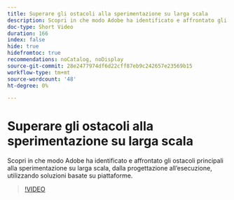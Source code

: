 ```yaml
---
title: Superare gli ostacoli alla sperimentazione su larga scala
description: Scopri in che modo Adobe ha identificato e affrontato gli ostacoli principali alla sperimentazione su larga scala, dalla progettazione all’esecuzione, utilizzando soluzioni basate su piattaforme.
doc-type: Short Video
duration: 166
index: false
hide: true
hidefromtoc: true
recommendations: noCatalog, noDisplay
source-git-commit: 28e2477974df6d22cff87eb9c242657e23569b15
workflow-type: tm+mt
source-wordcount: '48'
ht-degree: 0%

---
```



# Superare gli ostacoli alla sperimentazione su larga scala

Scopri in che modo Adobe ha identificato e affrontato gli ostacoli principali alla sperimentazione su larga scala, dalla progettazione all’esecuzione, utilizzando soluzioni basate su piattaforme.

<!-- 62_S531_3442531_165_overcoming-barriers-to-experimentation-at-scale -->
>[!VIDEO](https://video.tv.adobe.com/v/3458237/?learn=on&enablevpops=true)
